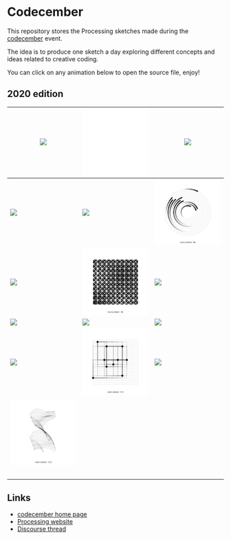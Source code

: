 # Codecember

This repository stores the Processing sketches made during the [codecember](https://codecember.ink/) event.

The idea is to produce one sketch a day exploring different concepts and ideas related to creative coding.

You can click on any animation below to open the source file, enjoy!

## 2020 edition

| [![](./2020/day_1/codecember_1.gif)](./2020/day_1/day_1.pde) | [![](./2020/day_2/codecember_2.gif)](./2020/day_2/day_2.pde) | [![](./2020/day_3/codecember_3.gif)](./2020/day_3/day_3.pde) |
| ------------------------------------------------------------ | ------------------------------------------------------------ | ------------------------------------------------------------ |
| [![](./2020/day_4/codecember_4.gif)](./2020/day_4/day_4.pde) | [![](./2020/day_5/codecember_5.gif)](./2020/day_5/day_5.pde) | [![](./2020/day_6/codecember_6.gif)](./2020/day_6/day_6.pde) |
| [![](./2020/day_7/codecember_7.gif)](./2020/day_7/day_7.pde) | [![](./2020/day_8/codecember_8.gif)](./2020/day_8/day_8.pde) | [![](./2020/day_9/codecember_9.gif)](./2020/day_9/day_9.pde) |
| [![](./2020/day_10/codecember_10.gif)](./2020/day_10/day_10.pde) | [![](./2020/day_11/codecember_11.gif)](./2020/day_11/day_11.pde) | [![](./2020/day_12/codecember_12.gif)](./2020/day_12/day_12.pde) |
| [![](./2020/day_13/codecember_13.gif)](./2020/day_13/day_13.pde) | [![](./2020/day_14/codecember_14.gif)](./2020/day_14/day_14.pde) | [![](./2020/day_15/codecember_15.gif)](./2020/day_15/day_15.pde) |
| [![](./2020/day_16/codecember_16.gif)](./2020/day_16/day_16.pde) |                                                              |                                                              |
|                                                              |                                                              |                                                              |
|                                                              |                                                              |                                                              |
|                                                              |                                                              |                                                              |
|                                                              |                                                              |                                                              |
|                                                              |                                                              |                                                              |



## Links

- [codecember home page](https://codecember.ink/)
- [Processing website](processing.org/)
- [Discourse thread](https://discourse.processing.org/t/an-invitation-to-learn-and-create-computation-form-one-sketch-a-day/25839)
